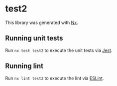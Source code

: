 # test2

This library was generated with [Nx](https://nx.dev).

## Running unit tests

Run `nx test test2` to execute the unit tests via [Jest](https://jestjs.io).

## Running lint

Run `nx lint test2` to execute the lint via [ESLint](https://eslint.org/).
